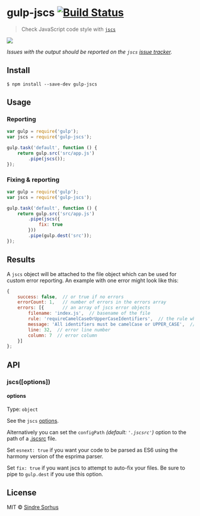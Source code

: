 # gulp-jscs [![Build Status](https://travis-ci.org/jscs-dev/gulp-jscs.svg?branch=master)](https://travis-ci.org/jscs-dev/gulp-jscs)

> Check JavaScript code style with [`jscs`](http://jscs.info)

![](screenshot.png)

*Issues with the output should be reported on the `jscs` [issue tracker](https://github.com/jscs-dev/node-jscs/issues).*


## Install

```
$ npm install --save-dev gulp-jscs
```


## Usage

### Reporting

```js
var gulp = require('gulp');
var jscs = require('gulp-jscs');

gulp.task('default', function () {
	return gulp.src('src/app.js')
		.pipe(jscs());
});
```

### Fixing & reporting

```js
var gulp = require('gulp');
var jscs = require('gulp-jscs');

gulp.task('default', function () {
	return gulp.src('src/app.js')
		.pipe(jscs({
			fix: true
		}))
		.pipe(gulp.dest('src'));
});
```


## Results

A `jscs` object will be attached to the file object which can be used for custom error reporting. An example with one error might look like this:

```js
{
	success: false,  // or true if no errors
	errorCount: 1,   // number of errors in the errors array
	errors: [{       // an array of jscs error objects
		filename: 'index.js',  // basename of the file
		rule: 'requireCamelCaseOrUpperCaseIdentifiers',  // the rule which triggered the error
		message: 'All identifiers must be camelCase or UPPER_CASE',  // error message
		line: 32,  // error line number
		column: 7  // error column
	}]
};
```


## API

### jscs([options])

#### options

Type: `object`

See the `jscs` [options](http://jscs.info/overview.html#options).

Alternatively you can set the `configPath` *(default: `'.jscsrc'`)* option to the path of a [.jscsrc](http://jscs.info/rules.html) file.

Set `esnext: true` if you want your code to be parsed as ES6 using the harmony
version of the esprima parser.

Set `fix: true` if you want jscs to attempt to auto-fix your files. Be sure to pipe to `gulp.dest` if you use this option.


## License

MIT © [Sindre Sorhus](http://sindresorhus.com)
